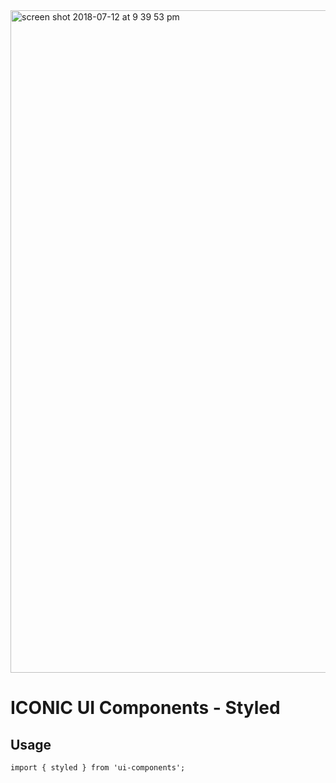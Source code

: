 <img width="1060" alt="screen shot 2018-07-12 at 9 39 53 pm" src="https://user-images.githubusercontent.com/18278930/42631022-4e62532e-861c-11e8-8d13-d02bc271f999.png">

# ICONIC UI Components - Styled
## Usage
```
import { styled } from 'ui-components';
```
